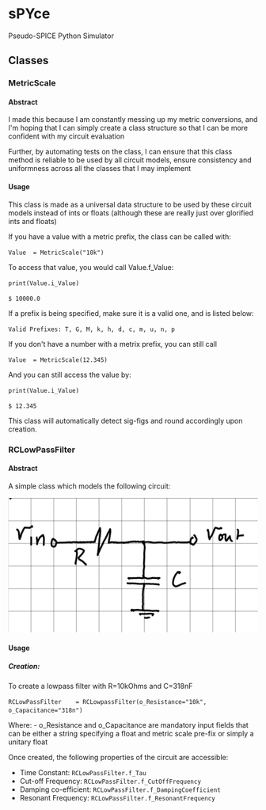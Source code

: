 # sPYce
Pseudo-SPICE Python Simulator

## Classes
### MetricScale
#### Abstract
I made this because I am constantly messing up my metric conversions, and I'm hoping that I can simply create a class structure so that I can be more confident with my circuit evaluation

Further, by automating tests on the class, I can ensure that this class method is reliable to be used by all circuit models, ensure consistency and uniformness across all the classes that I may implement

#### Usage
This class is made as a universal data structure to be used by these circuit models instead of ints or floats (although these are really just over glorified ints and floats)

If you have a value with a metric prefix, the class can be called with:

`Value  = MetricScale("10k")`

To access that value, you would call Value.f_Value:

`print(Value.i_Value)`

`$ 10000.0`

If a prefix is being specified, make sure it is a valid one, and is listed below:

`Valid Prefixes: T, G, M, k, h, d, c, m, u, n, p`

If you don't have a number with a metrix prefix, you can still call

`Value  = MetricScale(12.345)`

And you can still access the value by:

`print(Value.i_Value)`

`$ 12.345`

This class will automatically detect sig-figs and round accordingly upon creation.

### RCLowPassFilter
#### Abstract

A simple class which models the following circuit:

![alt text](https://github.com/RohitKochhar/python-circuit-models/blob/main/images/RCLowPass.png?raw=true)

#### Usage
##### Creation:

To create a lowpass filter with R=10kOhms and C=318nF

`RCLowPassFilter    = RCLowpassFilter(o_Resistance="10k", o_Capacitance="318n")`

Where:
    - o_Resistance and o_Capacitance are mandatory input fields that can be either a string specifying a float and metric scale pre-fix or simply a unitary float

Once created, the following properties of the circuit are accessible:
- Time Constant:        `RCLowPassFilter.f_Tau`
- Cut-off Frequency:    `RCLowPassFilter.f_CutOffFrequency`
- Damping co-efficient: `RCLowPassFilter.f_DampingCoefficient`
- Resonant Frequency:   `RCLowPassFilter.f_ResonantFrequency`